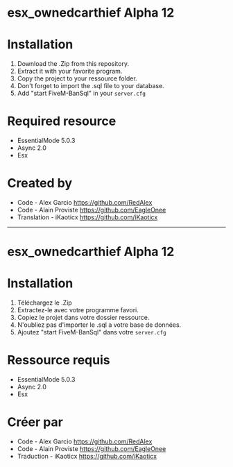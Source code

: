 # esx_ownedcarthief Alpha 12


# Installation
1. Download the .Zip from this repository.
2. Extract it with your favorite program.
3. Copy the project to your ressource folder.
4. Don't forget to import the .sql file to your database.
5. Add "start FiveM-BanSql" in your `server.cfg`


# Required resource
- EssentialMode 5.0.3
- Async 2.0
- Esx 

# Created by
- Code - Alex Garcio     https://github.com/RedAlex
- Code - Alain Proviste  https://github.com/EagleOnee
- Translation - iKaoticx https://github.com/iKaoticx
___
# esx_ownedcarthief Alpha 12


# Installation
1. Téléchargez le .Zip
2. Extractez-le avec votre programme favori.
3. Copiez le projet dans votre dossier ressource.
4. N'oubliez pas d'importer le .sql a votre base de données.
5. Ajoutez "start FiveM-BanSql" dans votre `server.cfg`


# Ressource requis
- EssentialMode 5.0.3
- Async 2.0
- Esx 


# Créer par
- Code - Alex Garcio    https://github.com/RedAlex
- Code - Alain Proviste https://github.com/EagleOnee
- Traduction - iKaoticx https://github.com/iKaoticx